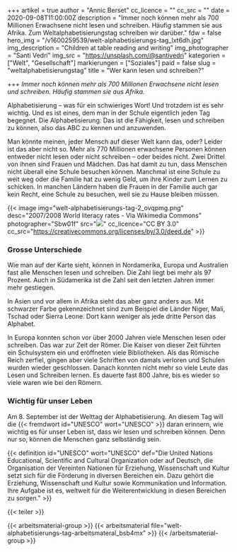 +++
artikel = true
author = "Annic Berset"
cc_licence = ""
cc_src = ""
date = 2020-09-08T11:00:00Z
description = "Immer noch können mehr als 700 Millionen Erwachsene nicht lesen und schreiben. Häufig stammen sie aus Afrika. Zum Weltalphabetisierungstag schreiben wir darüber."
fdw = false
hero_img = "/v1600259539/welt-alphabetisierungs-tag_lxt6dh.jpg"
img_description = "Children at table reading and writing"
img_photographer = "Santi Vedrí"
img_src = "https://unsplash.com/@santivedri"
kategorien = ["Welt", "Gesellschaft"]
markierungen = ["Soziales"]
paid = false
slug = "weltalphabetisierungstag"
title = "Wer kann lesen und schreiben?"

+++
_Immer noch können mehr als 700 Millionen Erwachsene nicht lesen und schreiben. Häufig stammen sie aus Afrika._

Alphabetisierung – was für ein schwieriges Wort! Und trotzdem ist es sehr wichtig. Und es ist eines, dem man in der Schule eigentlich jeden Tag begegnet. Die Alphabetisierung: Das ist die Fähigkeit, lesen und schreiben zu können, also das ABC zu kennen und anzuwenden.

Man könnte meinen, jeder Mensch auf dieser Welt kann das, oder? Leider ist das aber nicht so. Mehr als 770 Millionen erwachsene Personen können entweder nicht lesen oder nicht schreiben – oder beides nicht. Zwei Drittel von ihnen sind Frauen und Mädchen. Das hat damit zu tun, dass Menschen nicht überall eine Schule besuchen können. Manchmal ist eine Schule zu weit weg oder die Familie hat zu wenig Geld, um ihre Kinder zum Lernen zu schicken. In manchen Ländern haben die Frauen in der Familie auch gar kein Recht, eine Schule zu besuchen, weil sie zu Hause bleiben müssen.

{{< image img="welt-alphabetisierungs-tag-2_ovqpmg.png" desc="2007/2008 World literacy rates - Via Wikimedia Commons" photographer="Sbw01f" src="![](https://commons.wikimedia.org/wiki/File:World_literacy_map_UNHD_2007_2008.png)" cc_licence="CC BY 3.0" cc_src="https://creativecommons.org/licenses/by/3.0/deed.de" >}}

### Grosse Unterschiede

Wie man auf der Karte sieht, können in Nordamerika, Europa und Australien fast alle Menschen lesen und schreiben. Die Zahl liegt bei mehr als 97 Prozent. Auch in Südamerika ist die Zahl seit den letzten Jahren immer mehr gestiegen.

In Asien und vor allem in Afrika sieht das aber ganz anders aus. Mit schwarzer Farbe gekennzeichnet sind zum Beispiel die Länder Niger, Mali, Tschad oder Sierra Leone. Dort kann weniger als jede dritte Person das Alphabet.

In Europa konnten schon vor über 2000 Jahren viele Menschen lesen oder schreiben. Das war zur Zeit der Römer. Die Kaiser von dieser Zeit führten ein Schulsystem ein und eröffneten viele Bibliotheken. Als das Römische Reich zerfiel, gingen aber viele Schriften von damals verloren und Schulen wurden wieder geschlossen. Danach konnten nicht mehr so viele Leute das Lesen und Schreiben lernen. Es dauerte fast 800 Jahre, bis es wieder so viele waren wie bei den Römern.

### Wichtig für unser Leben

Am 8. September ist der Welttag der Alphabetisierung. An diesem Tag will die {{< fremdwort id="UNESCO" wort="UNESCO" >}} daran erinnern, wie wichtig es für unser Leben ist, dass wir lesen und schreiben können. Denn nur so, können die Menschen ganz selbständig sein.

{{< definition id="UNESCO" wort="UNESCO" def="Die United Nations Educational, Scientific and Cultural Organization oder auf Deutsch, die Organisation der Vereinten Nationen für Erziehung, Wissenschaft und Kultur setzt sich für die Förderung in diversen Bereichen ein. Dazu gehört die Erziehung, Wissenschaft und Kultur sowie Kommunikation und Information. Ihre Aufgabe ist es, weltweit für die Weiterentwicklung in diesen Bereichen zu sorgen." >}}

{{< teiler >}}

{{< arbeitsmaterial-group >}} {{< arbeitsmaterial file="welt-alphabetisierungs-tag-arbeitsmateral_bsb4mx" >}} {{< /arbeitsmaterial-group >}}
